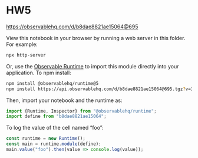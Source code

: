 # HW5

https://observablehq.com/d/b8dae8821ae15064@695

View this notebook in your browser by running a web server in this folder. For
example:

~~~sh
npx http-server
~~~

Or, use the [Observable Runtime](https://github.com/observablehq/runtime) to
import this module directly into your application. To npm install:

~~~sh
npm install @observablehq/runtime@5
npm install https://api.observablehq.com/d/b8dae8821ae15064@695.tgz?v=3
~~~

Then, import your notebook and the runtime as:

~~~js
import {Runtime, Inspector} from "@observablehq/runtime";
import define from "b8dae8821ae15064";
~~~

To log the value of the cell named “foo”:

~~~js
const runtime = new Runtime();
const main = runtime.module(define);
main.value("foo").then(value => console.log(value));
~~~
